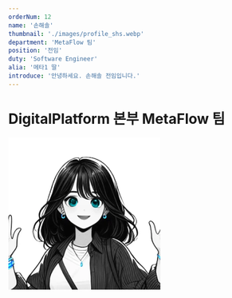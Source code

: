 ```yaml
---
orderNum: 12
name: '손해솔'
thumbnail: './images/profile_shs.webp'
department: 'MetaFlow 팀'
position: '전임'
duty: 'Software Engineer'
alia: '메타1 딸'
introduce: '안녕하세요. 손해솔 전임입니다.'
---
```


# DigitalPlatform 본부 MetaFlow 팀

![Git Commit Message Example](images/profile_shs.webp)
